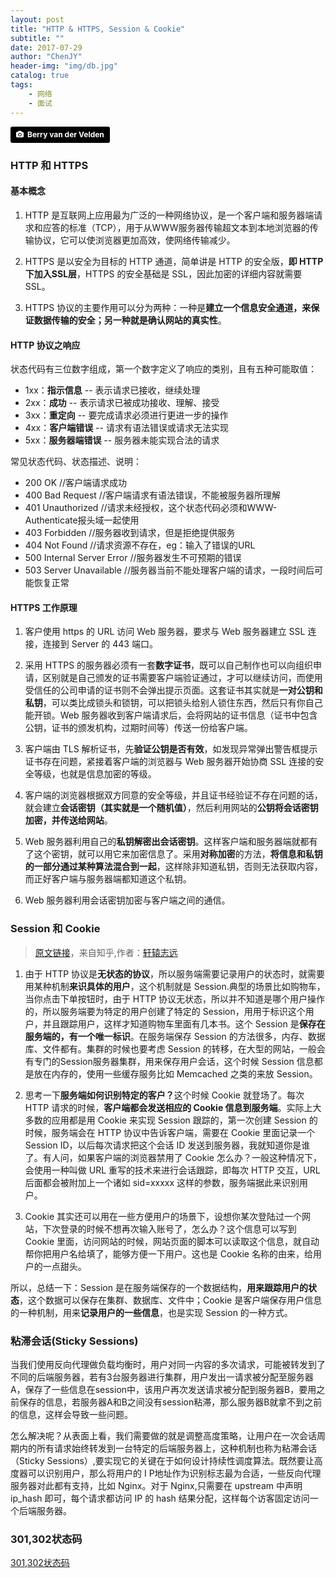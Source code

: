 ```yaml
---
layout: post
title: "HTTP & HTTPS, Session & Cookie"
subtitle: ""
date: 2017-07-29
author: "ChenJY"
header-img: "img/db.jpg"
catalog: true
tags: 
    - 网络
    - 面试
---
```


<a style="background-color:black;color:white;text-decoration:none;padding:4px 6px;font-family:-apple-system, BlinkMacSystemFont, &quot;San Francisco&quot;, &quot;Helvetica Neue&quot;, Helvetica, Ubuntu, Roboto, Noto, &quot;Segoe UI&quot;, Arial, sans-serif;font-size:12px;font-weight:bold;line-height:1.2;display:inline-block;border-radius:3px;" href="http://unsplash.com/@berry807?utm_medium=referral&amp;utm_campaign=photographer-credit&amp;utm_content=creditBadge" target="_blank" rel="noopener noreferrer" title="Download free do whatever you want high-resolution photos from Berry van der Velden"><span style="display:inline-block;padding:2px 3px;"><svg xmlns="http://www.w3.org/2000/svg" style="height:12px;width:auto;position:relative;vertical-align:middle;top:-1px;fill:white;" viewBox="0 0 32 32"><title></title><path d="M20.8 18.1c0 2.7-2.2 4.8-4.8 4.8s-4.8-2.1-4.8-4.8c0-2.7 2.2-4.8 4.8-4.8 2.7.1 4.8 2.2 4.8 4.8zm11.2-7.4v14.9c0 2.3-1.9 4.3-4.3 4.3h-23.4c-2.4 0-4.3-1.9-4.3-4.3v-15c0-2.3 1.9-4.3 4.3-4.3h3.7l.8-2.3c.4-1.1 1.7-2 2.9-2h8.6c1.2 0 2.5.9 2.9 2l.8 2.4h3.7c2.4 0 4.3 1.9 4.3 4.3zm-8.6 7.5c0-4.1-3.3-7.5-7.5-7.5-4.1 0-7.5 3.4-7.5 7.5s3.3 7.5 7.5 7.5c4.2-.1 7.5-3.4 7.5-7.5z"></path></svg></span><span style="display:inline-block;padding:2px 3px;">Berry van der Velden</span></a>

### HTTP 和 HTTPS 
#### 基本概念
1. HTTP 是互联网上应用最为广泛的一种网络协议，是一个客户端和服务器端请求和应答的标准（TCP），用于从WWW服务器传输超文本到本地浏览器的传输协议，它可以使浏览器更加高效，使网络传输减少。

2. HTTPS 是以安全为目标的 HTTP 通道，简单讲是 HTTP 的安全版，<b>即 HTTP 下加入SSL层</b>，HTTPS 的安全基础是 SSL，因此加密的详细内容就需要 SSL。

3. HTTPS 协议的主要作用可以分为两种：一种是<b>建立一个信息安全通道，来保证数据传输的安全；另一种就是确认网站的真实性</b>。

#### HTTP 协议之响应
状态代码有三位数字组成，第一个数字定义了响应的类别，且有五种可能取值：
* 1xx：<b>指示信息</b> -- 表示请求已接收，继续处理
* 2xx：<b>成功</b> -- 表示请求已被成功接收、理解、接受
* 3xx：<b>重定向</b> -- 要完成请求必须进行更进一步的操作
* 4xx：<b>客户端错误</b> -- 请求有语法错误或请求无法实现
* 5xx：<b>服务器端错误</b> -- 服务器未能实现合法的请求

常见状态代码、状态描述、说明：
* 200 OK      //客户端请求成功
* 400 Bad Request  //客户端请求有语法错误，不能被服务器所理解
* 401 Unauthorized //请求未经授权，这个状态代码必须和WWW-Authenticate报头域一起使用 
* 403 Forbidden  //服务器收到请求，但是拒绝提供服务
* 404 Not Found  //请求资源不存在，eg：输入了错误的URL
* 500 Internal Server Error //服务器发生不可预期的错误
* 503 Server Unavailable  //服务器当前不能处理客户端的请求，一段时间后可能恢复正常

#### HTTPS 工作原理

1. 客户使用 https 的 URL 访问 Web 服务器，要求与 Web 服务器建立 SSL 连接，连接到 Server 的 443 端口。

2. 采用 HTTPS 的服务器必须有一套<b>数字证书</b>，既可以自己制作也可以向组织申请，区别就是自己颁发的证书需要客户端验证通过，才可以继续访问，而使用受信任的公司申请的证书则不会弹出提示页面。这套证书其实就是<b>一对公钥和私钥</b>，可以类比成锁头和锁钥，可以把锁头给别人锁住东西，然后只有你自己能开锁。Web 服务器收到客户端请求后，会将网站的证书信息（证书中包含公钥，证书的颁发机构，过期时间等）传送一份给客户端。

3. 客户端由 TLS 解析证书，先<b>验证公钥是否有效</b>，如发现异常弹出警告框提示证书存在问题，紧接着客户端的浏览器与 Web 服务器开始协商 SSL 连接的安全等级，也就是信息加密的等级。

4. 客户端的浏览器根据双方同意的安全等级，并且证书经验证不存在问题的话，就会建立<b>会话密钥（其实就是一个随机值）</b>，然后利用网站的<b>公钥将会话密钥加密，并传送给网站</b>。

5. Web 服务器利用自己的<b>私钥解密出会话密钥</b>。这样客户端和服务器端就都有了这个密钥，就可以用它来加密信息了。采用<b>对称加密</b>的方法，<b>将信息和私钥的一部分通过某种算法混合到一起</b>，这样除非知道私钥，否则无法获取内容，而正好客户端与服务器端都知道这个私钥。

6. Web 服务器利用会话密钥加密与客户端之间的通信。

### Session 和 Cookie
> [原文链接](https://www.zhihu.com/question/19786827)，来自知乎,作者：[轩辕志远](https://www.zhihu.com/people/xuanyuanzhiyuan/answers)

1. 由于 HTTP 协议是<b>无状态的协议</b>，所以服务端需要记录用户的状态时，就需要用某种机制<b>来识具体的用户</b>，这个机制就是 Session.典型的场景比如购物车，当你点击下单按钮时，由于 HTTP 协议无状态，所以并不知道是哪个用户操作的，所以服务端要为特定的用户创建了特定的 Session，用用于标识这个用户，并且跟踪用户，这样才知道购物车里面有几本书。这个 Session 是<b>保存在服务端的，有一个唯一标识</b>。在服务端保存 Session 的方法很多，内存、数据库、文件都有。集群的时候也要考虑 Session 的转移，在大型的网站，一般会有专门的Session服务器集群，用来保存用户会话，这个时候 Session 信息都是放在内存的，使用一些缓存服务比如 Memcached 之类的来放 Session。

2. 思考一下<b>服务端如何识别特定的客户？</b>这个时候 Cookie 就登场了。每次 HTTP 请求的时候，<b>客户端都会发送相应的 Cookie 信息到服务端</b>。实际上大多数的应用都是用 Cookie 来实现 Session 跟踪的，第一次创建 Session 的时候，服务端会在 HTTP 协议中告诉客户端，需要在 Cookie 里面记录一个 Session ID，以后每次请求把这个会话 ID 发送到服务器，我就知道你是谁了。有人问，如果客户端的浏览器禁用了  Cookie 怎么办？一般这种情况下，会使用一种叫做 URL 重写的技术来进行会话跟踪，即每次 HTTP 交互，URL后面都会被附加上一个诸如 sid=xxxxx 这样的参数，服务端据此来识别用户。

3. Cookie 其实还可以用在一些方便用户的场景下，设想你某次登陆过一个网站，下次登录的时候不想再次输入账号了，怎么办？这个信息可以写到 Cookie 里面，访问网站的时候，网站页面的脚本可以读取这个信息，就自动帮你把用户名给填了，能够方便一下用户。这也是 Cookie 名称的由来，给用户的一点甜头。

所以，总结一下：Session 是在服务端保存的一个数据结构，<b>用来跟踪用户的状态</b>，这个数据可以保存在集群、数据库、文件中；Cookie 是客户端保存用户信息的一种机制，用来<b>记录用户的一些信息</b>，也是实现 Session 的一种方式。

### 粘滞会话(Sticky Sessions)
当我们使用反向代理做负载均衡时，用户对同一内容的多次请求，可能被转发到了不同的后端服务器，若有3台服务器进行集群，用户发出一请求被分配至服务器A，保存了一些信息在session中，该用户再次发送请求被分配到服务器B，要用之前保存的信息，若服务器A和B之间没有session粘滞，那么服务器B就拿不到之前的信息，这样会导致一些问题。

怎么解决呢？从表面上看，我们需要做的就是调整高度策略，让用户在一次会话周期内的所有请求始终转发到一台特定的后端服务器上，这种机制也称为粘滞会话（Sticky Sessions）,要实现它的关键在于如何设计持续性调度算法。既然要让高度器可以识别用户，那么将用户的 I P地址作为识别标志最为合适，一些反向代理服务器对此都有支持，比如 Nginx。对于 Nginx,只需要在 upstream 中声明 ip_hash 即可，每个请求都访问 IP 的 hash 结果分配，这样每个访客固定访问一个后端服务器。

### 301,302状态码
[301,302状态码](http://blog.csdn.net/grandPang/article/details/47448395)



